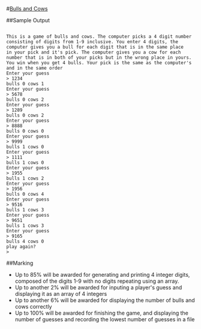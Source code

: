 #[Bulls and Cows](https://en.wikipedia.org/wiki/Bulls_and_Cows)

##Sample Output

```

This is a game of bulls and cows. The computer picks a 4 digit number
consisting of digits from 1-9 inclusive. You enter 4 digits, the
computer gives you a bull for each digit that is in the same place
in your pick and it's pick. The computer gives you a cow for each
number that is in both of your picks but in the wrong place in yours.
You win when you get 4 bulls. Your pick is the same as the computer's
and in the same order
Enter your guess
> 1234
bulls 0 cows 1
Enter your guess
> 5678
bulls 0 cows 2
Enter your guess
> 1289
bulls 0 cows 2
Enter your guess
> 8888
bulls 0 cows 0
Enter your guess
> 9999
bulls 1 cows 0
Enter your guess
> 1111
bulls 1 cows 0
Enter your guess
> 1955
bulls 1 cows 2
Enter your guess
> 1956
bulls 0 cows 4
Enter your guess
> 9516
bulls 1 cows 3
Enter your guess
> 9651
bulls 1 cows 3
Enter your guess
> 9165
bulls 4 cows 0
play again?
>

```

##Marking

* Up to 85% will be awarded for generating and printing 4 integer digits, composed of the digits 1-9 with no digits repeating using an array.
* Up to another 2% will be awarded for inputing a player's guess and displaying it as an array of 4 integers
* Up to another 6% will be awarded for displaying the number of bulls and cows correctly
* Up to 100% will be awarded for finishing the game, and displaying the number of guesses and recording the lowest number of guesses in a file
